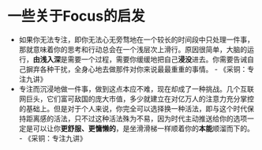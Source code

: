 # 一些关于Focus的启发


* 如果你无法专注，即你无法心无旁骛地在一个较长的时间段中只处理一件事，那就意味着你的思考和行动总会在一个浅层次上滑行。原因很简单，大脑的运行，**由浅入深**是需要一个过程，需要你缓缓地把自己**浸没**进去。你需要告诫自己摒弃各种干扰，全身心地去做那件对你来说最最重重的事情。 - 《采铜：专注九讲》
* 专注而沉浸地做一件事，做到这点本应不难，现在却成了一种挑战。几个互联网巨头，它们富可敌国的庞大市值，多少就建立在对亿万人的注意力充分掌控的基础上。但是对于个人来说，你完全可以选择换一种活法，即与这个时代保持距离感的活法，只不过这种活法殊为不易，因为时代主动推送给你的选项一定是可以让你**更舒服、更慵懒的**，是坐滑滑梯一样顺着你的**本能**顺溜而下的。 - 《采铜：专注九讲》